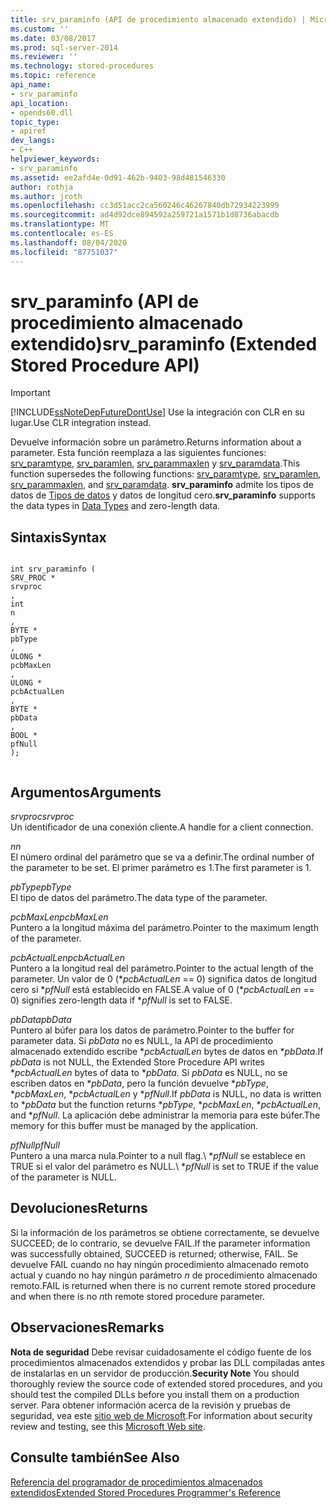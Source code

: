 ```yaml
---
title: srv_paraminfo (API de procedimiento almacenado extendido) | Microsoft Docs
ms.custom: ''
ms.date: 03/08/2017
ms.prod: sql-server-2014
ms.reviewer: ''
ms.technology: stored-procedures
ms.topic: reference
api_name:
- srv_paraminfo
api_location:
- opends60.dll
topic_type:
- apiref
dev_langs:
- C++
helpviewer_keywords:
- srv_paraminfo
ms.assetid: ee2afd4e-0d91-462b-9403-98d481546330
author: rothja
ms.author: jroth
ms.openlocfilehash: cc3d51acc2ca560246c46267840db72934223999
ms.sourcegitcommit: ad4d92dce894592a259721a1571b1d8736abacdb
ms.translationtype: MT
ms.contentlocale: es-ES
ms.lasthandoff: 08/04/2020
ms.locfileid: "87751037"
---
```

# <a name="srv_paraminfo-extended-stored-procedure-api"></a><span data-ttu-id="c8e54-102">srv_paraminfo (API de procedimiento almacenado extendido)</span><span class="sxs-lookup"><span data-stu-id="c8e54-102">srv_paraminfo (Extended Stored Procedure API)</span></span>
    
> [!IMPORTANT]  
>  [!INCLUDE[ssNoteDepFutureDontUse](../../includes/ssnotedepfuturedontuse-md.md)] <span data-ttu-id="c8e54-103">Use la integración con CLR en su lugar.</span><span class="sxs-lookup"><span data-stu-id="c8e54-103">Use CLR integration instead.</span></span>  
  
 <span data-ttu-id="c8e54-104">Devuelve información sobre un parámetro.</span><span class="sxs-lookup"><span data-stu-id="c8e54-104">Returns information about a parameter.</span></span> <span data-ttu-id="c8e54-105">Esta función reemplaza a las siguientes funciones: [srv_paramtype](srv-paramtype-extended-stored-procedure-api.md), [srv_paramlen](srv-paramlen-extended-stored-procedure-api.md), [srv_parammaxlen](srv-parammaxlen-extended-stored-procedure-api.md) y [srv_paramdata](srv-paramdata-extended-stored-procedure-api.md).</span><span class="sxs-lookup"><span data-stu-id="c8e54-105">This function supersedes the following functions: [srv_paramtype](srv-paramtype-extended-stored-procedure-api.md), [srv_paramlen](srv-paramlen-extended-stored-procedure-api.md), [srv_parammaxlen](srv-parammaxlen-extended-stored-procedure-api.md), and [srv_paramdata](srv-paramdata-extended-stored-procedure-api.md).</span></span> <span data-ttu-id="c8e54-106">**srv_paraminfo** admite los tipos de datos de [Tipos de datos](data-types-extended-stored-procedure-api.md) y datos de longitud cero.</span><span class="sxs-lookup"><span data-stu-id="c8e54-106">**srv_paraminfo** supports the data types in [Data Types](data-types-extended-stored-procedure-api.md) and zero-length data.</span></span>  
  
## <a name="syntax"></a><span data-ttu-id="c8e54-107">Sintaxis</span><span class="sxs-lookup"><span data-stu-id="c8e54-107">Syntax</span></span>  
  
```  
  
int srv_paraminfo (  
SRV_PROC *  
srvproc  
,  
int  
n  
,  
BYTE *  
pbType  
,  
ULONG *  
pcbMaxLen  
,  
ULONG *  
pcbActualLen  
,  
BYTE *  
pbData  
,  
BOOL *  
pfNull  
);  
  
```  
  
## <a name="arguments"></a><span data-ttu-id="c8e54-108">Argumentos</span><span class="sxs-lookup"><span data-stu-id="c8e54-108">Arguments</span></span>  
 <span data-ttu-id="c8e54-109">*srvproc*</span><span class="sxs-lookup"><span data-stu-id="c8e54-109">*srvproc*</span></span>  
 <span data-ttu-id="c8e54-110">Un identificador de una conexión cliente.</span><span class="sxs-lookup"><span data-stu-id="c8e54-110">A handle for a client connection.</span></span>  
  
 <span data-ttu-id="c8e54-111">*n*</span><span class="sxs-lookup"><span data-stu-id="c8e54-111">*n*</span></span>  
 <span data-ttu-id="c8e54-112">El número ordinal del parámetro que se va a definir.</span><span class="sxs-lookup"><span data-stu-id="c8e54-112">The ordinal number of the parameter to be set.</span></span> <span data-ttu-id="c8e54-113">El primer parámetro es 1.</span><span class="sxs-lookup"><span data-stu-id="c8e54-113">The first parameter is 1.</span></span>  
  
 <span data-ttu-id="c8e54-114">*pbType*</span><span class="sxs-lookup"><span data-stu-id="c8e54-114">*pbType*</span></span>  
 <span data-ttu-id="c8e54-115">El tipo de datos del parámetro.</span><span class="sxs-lookup"><span data-stu-id="c8e54-115">The data type of the parameter.</span></span>  
  
 <span data-ttu-id="c8e54-116">*pcbMaxLen*</span><span class="sxs-lookup"><span data-stu-id="c8e54-116">*pcbMaxLen*</span></span>  
 <span data-ttu-id="c8e54-117">Puntero a la longitud máxima del parámetro.</span><span class="sxs-lookup"><span data-stu-id="c8e54-117">Pointer to the maximum length of the parameter.</span></span>  
  
 <span data-ttu-id="c8e54-118">*pcbActualLen*</span><span class="sxs-lookup"><span data-stu-id="c8e54-118">*pcbActualLen*</span></span>  
 <span data-ttu-id="c8e54-119">Puntero a la longitud real del parámetro.</span><span class="sxs-lookup"><span data-stu-id="c8e54-119">Pointer to the actual length of the parameter.</span></span> <span data-ttu-id="c8e54-120">Un valor de 0 (\**pcbActualLen* == 0) significa datos de longitud cero si \**pfNull* está establecido en FALSE.</span><span class="sxs-lookup"><span data-stu-id="c8e54-120">A value of 0 (\**pcbActualLen* == 0) signifies zero-length data if \**pfNull* is set to FALSE.</span></span>  
  
 <span data-ttu-id="c8e54-121">*pbData*</span><span class="sxs-lookup"><span data-stu-id="c8e54-121">*pbData*</span></span>  
 <span data-ttu-id="c8e54-122">Puntero al búfer para los datos de parámetro.</span><span class="sxs-lookup"><span data-stu-id="c8e54-122">Pointer to the buffer for parameter data.</span></span> <span data-ttu-id="c8e54-123">Si *pbData* no es NULL, la API de procedimiento almacenado extendido escribe \**pcbActualLen* bytes de datos en \**pbData*.</span><span class="sxs-lookup"><span data-stu-id="c8e54-123">If *pbData* is not NULL, the Extended Store Procedure API writes \**pcbActualLen* bytes of data to \**pbData*.</span></span> <span data-ttu-id="c8e54-124">Si *pbData* es NULL, no se escriben datos en \**pbData*, pero la función devuelve \**pbType*, \**pcbMaxLen*, \**pcbActualLen* y \**pfNull*.</span><span class="sxs-lookup"><span data-stu-id="c8e54-124">If *pbData* is NULL, no data is written to \**pbData* but the function returns \**pbType*, \**pcbMaxLen*, \**pcbActualLen*, and \**pfNull*.</span></span> <span data-ttu-id="c8e54-125">La aplicación debe administrar la memoria para este búfer.</span><span class="sxs-lookup"><span data-stu-id="c8e54-125">The memory for this buffer must be managed by the application.</span></span>  
  
 <span data-ttu-id="c8e54-126">*pfNull*</span><span class="sxs-lookup"><span data-stu-id="c8e54-126">*pfNull*</span></span>  
 <span data-ttu-id="c8e54-127">Puntero a una marca nula.</span><span class="sxs-lookup"><span data-stu-id="c8e54-127">Pointer to a null flag.</span></span><span data-ttu-id="c8e54-128">\ **pfNull* se establece en TRUE si el valor del parámetro es NULL.</span><span class="sxs-lookup"><span data-stu-id="c8e54-128">\ **pfNull* is set to TRUE if the value of the parameter is NULL.</span></span>  
  
## <a name="returns"></a><span data-ttu-id="c8e54-129">Devoluciones</span><span class="sxs-lookup"><span data-stu-id="c8e54-129">Returns</span></span>  
 <span data-ttu-id="c8e54-130">Si la información de los parámetros se obtiene correctamente, se devuelve SUCCEED; de lo contrario, se devuelve FAIL.</span><span class="sxs-lookup"><span data-stu-id="c8e54-130">If the parameter information was successfully obtained, SUCCEED is returned; otherwise, FAIL.</span></span> <span data-ttu-id="c8e54-131">Se devuelve FAIL cuando no hay ningún procedimiento almacenado remoto actual y cuando no hay ningún parámetro *n* de procedimiento almacenado remoto.</span><span class="sxs-lookup"><span data-stu-id="c8e54-131">FAIL is returned when there is no current remote stored procedure and when there is no *n*th remote stored procedure parameter.</span></span>  
  
## <a name="remarks"></a><span data-ttu-id="c8e54-132">Observaciones</span><span class="sxs-lookup"><span data-stu-id="c8e54-132">Remarks</span></span>  
 <span data-ttu-id="c8e54-133">**Nota de seguridad** Debe revisar cuidadosamente el código fuente de los procedimientos almacenados extendidos y probar las DLL compiladas antes de instalarlas en un servidor de producción.</span><span class="sxs-lookup"><span data-stu-id="c8e54-133">**Security Note** You should thoroughly review the source code of extended stored procedures, and you should test the compiled DLLs before you install them on a production server.</span></span> <span data-ttu-id="c8e54-134">Para obtener información acerca de la revisión y pruebas de seguridad, vea este [sitio web de Microsoft](https://go.microsoft.com/fwlink/?LinkID=54761&amp;clcid=0x409https://msdn.microsoft.com/security/).</span><span class="sxs-lookup"><span data-stu-id="c8e54-134">For information about security review and testing, see this [Microsoft Web site](https://go.microsoft.com/fwlink/?LinkID=54761&amp;clcid=0x409https://msdn.microsoft.com/security/).</span></span>  
  
## <a name="see-also"></a><span data-ttu-id="c8e54-135">Consulte también</span><span class="sxs-lookup"><span data-stu-id="c8e54-135">See Also</span></span>  
 [<span data-ttu-id="c8e54-136">Referencia del programador de procedimientos almacenados extendidos</span><span class="sxs-lookup"><span data-stu-id="c8e54-136">Extended Stored Procedures Programmer's Reference</span></span>](database-engine-extended-stored-procedures-reference.md)  
  
  
